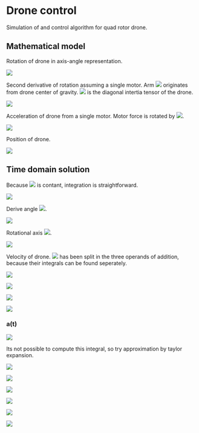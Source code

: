 # Drone control
Simulation of and control algorithm for quad rotor drone.

## Mathematical model
Rotation of drone in axis-angle representation.

![](https://render.githubusercontent.com/render/math?math=\color{%23666}%20\large%20\underrightarrow{\theta}=\theta%20\underrightarrow{e},\lvert%20e\rvert=1)

Second derivative of rotation assuming a single motor. Arm ![](https://render.githubusercontent.com/render/math?math=\color{%23666}\underrightarrow{r_F}) originates from drone center of gravity. ![](https://render.githubusercontent.com/render/math?math=I) is the diagonal intertia tensor of the drone.

![](https://render.githubusercontent.com/render/math?math=\color{%23666}%20\large%20\ddot{\underrightarrow{\theta}}=I^{-1}(\underrightarrow{r_F}%20\times%20\underrightarrow{F}))

Acceleration of drone from a single motor. Motor force is rotated by ![](https://render.githubusercontent.com/render/math?math=\theta).

![](https://render.githubusercontent.com/render/math?math=\color{%23666}%20\large%20\underrightarrow{\alpha}=\frac{1}{m}\underrightarrow{F^'}=\frac{1}{m}(\cos(\theta)\underrightarrow{F}%2B\sin(\theta)(\underrightarrow{e}\times%20\underrightarrow{F})%2B\underrightarrow{e}(1-\cos(\theta))(\underrightarrow{e}\cdot%20\underrightarrow{F})))
 
Position of drone.

![](https://render.githubusercontent.com/render/math?math=\color{%23666}%20\large%20\ddot{\underrightarrow{r}}=\underrightarrow{\alpha})

## Time domain solution
Because ![](https://render.githubusercontent.com/render/math?math=\color{%23666}\ddot{\underrightarrow{\theta}}) is contant, integration is straightforward.

![](https://render.githubusercontent.com/render/math?math=\color{%23666}%20\large%20\underrightarrow{\theta}(t)=\frac{1}{2}t^2\ddot{\underrightarrow{\theta}}%2Bt\dot{\underrightarrow{\theta}}(0)%2B\underrightarrow{\theta}(0))

Derive angle ![](https://render.githubusercontent.com/render/math?math=\color{%23666}\theta).

![](https://render.githubusercontent.com/render/math?math=\color{%23666}%20\large%20\theta(t)=\sqrt{(\frac{1}{2}t^2\ddot{\underrightarrow{\theta}}_x%2Bt\dot{\underrightarrow{\theta}}_x(0)%2B\underrightarrow{\theta}_x(0))^2%2B(\frac{1}{2}t^2\ddot{\underrightarrow{\theta}}_y%2Bt\dot{\underrightarrow{\theta}}_y(0)%2B\underrightarrow{\theta}_y(0))^2%2B(\frac{1}{2}t^2\ddot{\underrightarrow{\theta}}_z%2Bt\dot{\underrightarrow{\theta}}_z(0)%2B\underrightarrow{\theta}_z(0))^2})

Rotational axis ![](https://render.githubusercontent.com/render/math?math=\color{%23666}e).

![](https://render.githubusercontent.com/render/math?math=\color{%23666}%20\large%20\underrightarrow{e}(t)=\frac{\underrightarrow{\theta}(t)}{\theta(t)})

Velocity of drone. ![](https://render.githubusercontent.com/render/math?math=\color{%23666}\alpha) has been split in the three operands of addition, because their integrals can be found seperately.

![](https://render.githubusercontent.com/render/math?math=\color{%23666}%20\large%20\underrightarrow{v}=\frac{1}{m}\displaystyle\int%20\underrightarrow{a}(t)%2B\underrightarrow{b}(t)%2B\underrightarrow{c}(t)dt)

![](https://render.githubusercontent.com/render/math?math=\color{%23666}%20\large%20\underrightarrow{a}(t)=\cos(\theta(t))\underrightarrow{F})

![](https://render.githubusercontent.com/render/math?math=\color{%23666}%20\large%20\underrightarrow{b}(t)=\sin(\theta(t))(\underrightarrow{e}(t)\times%20\underrightarrow{F}))

![](https://render.githubusercontent.com/render/math?math=\color{%23666}%20\large%20\underrightarrow{c}(t)=\underrightarrow{e}(t)(1-\cos(\theta(t)))(\underrightarrow{e}(t)\cdot%20\underrightarrow{F}))

### a(t)
![](https://render.githubusercontent.com/render/math?math=\color{%23666}%20\large%20\displaystyle\int\underrightarrow{a}(t)dt=\displaystyle\int\cos(\theta(t))\underrightarrow{F}dt)

Its not possible to compute this integral, so try approximation by taylor expansion.

![](https://render.githubusercontent.com/render/math?math=\color{%23666}%20\large%20\theta(t)=\sqrt{x(t)},%20\ddddot{x}(t)=0)

![](https://render.githubusercontent.com/render/math?math=\color{%23666}%20\large%20a(t)=\cos(\sqrt{x(t)}))

![](https://render.githubusercontent.com/render/math?math=\color{%23666}%20\large%20\dot{a}(t)=-\frac{\dot{x}(t)}{2\sqrt{x(t)}}\sin(\sqrt{x(t)}))

![](https://render.githubusercontent.com/render/math?math=\color{%23666}%20\large%20\ddot{a}(t)=-(\frac{\dot{x}(t)}{2\sqrt{x(t)}})^2\cos(\sqrt{x(t)})-(\frac{\ddot{x}(t)}{2\sqrt{x(t)}}-\frac{\dot{x}(t)^2}{4x(t)^{\frac{3}{2}}})\sin(\sqrt{x(t)}))

![](https://render.githubusercontent.com/render/math?math=\color{%23666}%20\large%20\dddot{a}(t)=(\frac{3\dot{x}(t)^3}{8x(t)^2}-\frac{3\dot{x}(t)\ddot{x}(t)}{4x(t)})\cos(\sqrt{x(t)})%2B((\frac{\dot{x}(t)}{2\sqrt{x(t)}})^3-\frac{\dddot{x}(t)}{2\sqrt{x(t)}}%2B\frac{3\dot{x}(t)\ddot{x}(t)}{4x(t)^{\frac{3}{2}}}-\frac{3\dot{x}(t)^3}{8x(t)^{\frac{5}{2}}})\sin(\sqrt{x(t)}))

![](https://render.githubusercontent.com/render/math?math=\color{%23666}%20\large%20\ddddot{a}(t)=-(\frac{3\dot{x}(t)^3}{8x(t)^2}-\frac{3\dot{x}(t)\ddot{x}(t)}{4x(t)})(\frac{\dot{x}(t)}{2\sqrt{x(t)}})\sin(\sqrt{x(t)})%2B(\frac{9\ddot{x}(t)\dot{x}(t)^2}{8x(t)^2}-\frac{3\dot{x}(t)^4}{4x(t)^3}-\frac{3\ddot{x}(t)^2%2B3\dot{x}(t)\dddot{x}(t)}{4x(t)}%2B\frac{3\dot{x}(t)^2\ddot{x}(t)}{4x(t)^2})\cos(\sqrt{x(t)}))